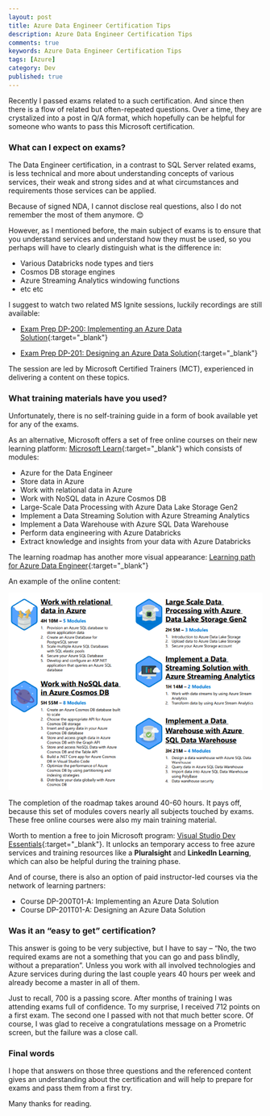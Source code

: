 ```yaml
---
layout: post
title: Azure Data Engineer Certification Tips
description: Azure Data Engineer Certification Tips
comments: true
keywords: Azure Data Engineer Certification Tips
tags: [Azure]
category: Dev
published: true 
---
```



Recently I passed exams related to a such certification. And since then there is a flow of related but often-repeated questions. Over a time, they are crystalized into a post in Q/A format, which hopefully can be helpful for someone who wants to pass this Microsoft certification.

### What can I expect on exams?

The Data Engineer certification, in a contrast to SQL Server related exams, is less technical and more about understanding concepts of various services, their weak and strong sides and at what circumstances and requirements those services can be applied.

Because of signed NDA, I cannot disclose real questions, also I do not remember the most of them anymore. 😊

However, as I mentioned before, the main subject of exams is to ensure that you understand services and understand how they must be used, so you perhaps will have to clearly distinguish what is the difference in:

 -	Various Databricks node types and tiers
 -	Cosmos DB storage engines 
 -	Azure Streaming Analytics windowing functions
 -	etc etc

I suggest to watch two related MS Ignite sessions, luckily recordings are still available:

 - [Exam Prep DP-200: Implementing an Azure Data Solution](https://myignite.techcommunity.microsoft.com/sessions/82936?source=sessions){:target="_blank"}

 - [Exam Prep DP-201: Designing an Azure Data Solution](https://myignite.techcommunity.microsoft.com/sessions/80164?source=sessions){:target="_blank"}

The session are led by Microsoft Certified Trainers (MCT), experienced in delivering a content on these topics.

### What training materials have you used?

Unfortunately, there is no self-training guide in a form of book available yet for any of the exams. 

As an alternative, Microsoft offers a set of free online courses on their new learning platform: [Microsoft Learn](https://docs.microsoft.com/en-us/learn){:target="_blank"} which consists of modules:

 -	Azure for the Data Engineer
 -	Store data in Azure
 -	Work with relational data in Azure
 -	Work with NoSQL data in Azure Cosmos DB
 -	Large-Scale Data Processing with Azure Data Lake Storage Gen2
 -	Implement a Data Streaming Solution with Azure Streaming Analytics
 -	Implement a Data Warehouse with Azure SQL Data Warehouse
 -	Perform data engineering with Azure Databricks
 -	Extract knowledge and insights from your data with Azure Databricks

The learning roadmap has another more visual appearance: [Learning path for Azure Data Engineer](https://query.prod.cms.rt.microsoft.com/cms/api/am/binary/RWuAzL){:target="_blank"}

An example of the online content:

<img src="/assets/images/posts/azure-data-engineer-cert/example_online.png" alt="the roadmap" /> 

The completion of the roadmap takes around 40-60 hours. It pays off, because this set of modules covers nearly all subjects touched by exams. 
These free online courses were also my main training material.

Worth to mention a free to join Microsoft program: [Visual Studio Dev Essentials](https://visualstudio.microsoft.com/dev-essentials/){:target="_blank"}. It unlocks an temporary access to free azure services and training resources like a **Pluralsight** and **LinkedIn Learning**, which can also be helpful during the training phase.

And of course, there is also an option of paid instructor-led courses via the network of learning partners:
 -	Course DP-200T01-A: Implementing an Azure Data Solution 
 -	Course DP-201T01-A: Designing an Azure Data Solution

### Was it an “easy to get” certification?

This answer is going to be very subjective, but I have to say – “No, the two required exams are not a something that you can go and pass blindly, without a preparation”. Unless you work with all involved technologies and Azure services during during the last couple years 40 hours per week and already become a master in all of them.

Just to recall, 700 is a passing score. After months of training I was attending exams full of confidence. To my surprise, I received 712 points on a first exam. The second one I passed with not that much better score. Of course, I was glad to receive a congratulations message on a Prometric screen, but the failure was a close call.



### Final words

I hope that answers on those three questions and the referenced content gives an understanding about the certification and will help to prepare for exams and pass them from a first try.

Many thanks for reading.





